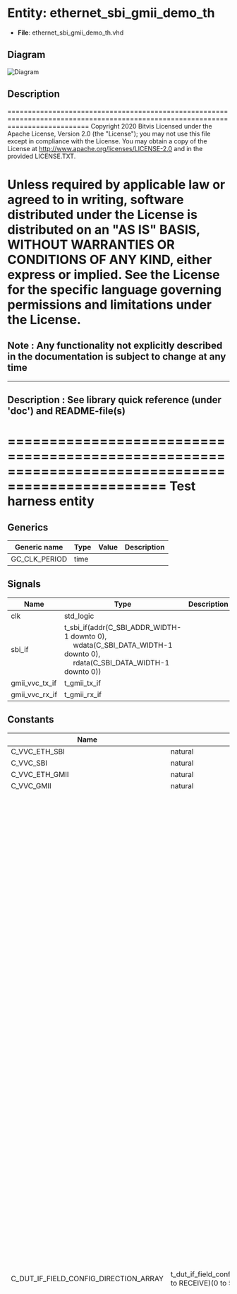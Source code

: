 # Entity: ethernet_sbi_gmii_demo_th

- **File**: ethernet_sbi_gmii_demo_th.vhd
## Diagram

![Diagram](ethernet_sbi_gmii_demo_th.svg "Diagram")
## Description

================================================================================================================================
 Copyright 2020 Bitvis
 Licensed under the Apache License, Version 2.0 (the "License"); you may not use this file except in compliance with the License.
 You may obtain a copy of the License at http://www.apache.org/licenses/LICENSE-2.0 and in the provided LICENSE.TXT.

 Unless required by applicable law or agreed to in writing, software distributed under the License is distributed on
 an "AS IS" BASIS, WITHOUT WARRANTIES OR CONDITIONS OF ANY KIND, either express or implied.
 See the License for the specific language governing permissions and limitations under the License.
================================================================================================================================
 Note : Any functionality not explicitly described in the documentation is subject to change at any time
--------------------------------------------------------------------------------------------------------------------------------
----------------------------------------------------------------------------------------
 Description : See library quick reference (under 'doc') and README-file(s)
----------------------------------------------------------------------------------------
=================================================================================================
 Test harness entity
=================================================================================================
## Generics

| Generic name  | Type | Value | Description |
| ------------- | ---- | ----- | ----------- |
| GC_CLK_PERIOD | time |       |             |
## Signals

| Name           | Type                                                                                                                                                                                                                                                              | Description |
| -------------- | ----------------------------------------------------------------------------------------------------------------------------------------------------------------------------------------------------------------------------------------------------------------- | ----------- |
| clk            | std_logic                                                                                                                                                                                                                                                         |             |
| sbi_if         | t_sbi_if(addr(C_SBI_ADDR_WIDTH-1 downto 0),<br><span style="padding-left:20px">                                    wdata(C_SBI_DATA_WIDTH-1 downto 0),<br><span style="padding-left:20px">                                    rdata(C_SBI_DATA_WIDTH-1 downto 0)) |             |
| gmii_vvc_tx_if | t_gmii_tx_if                                                                                                                                                                                                                                                      |             |
| gmii_vvc_rx_if | t_gmii_rx_if                                                                                                                                                                                                                                                      |             |
## Constants

| Name                                  | Type                                                               | Value                                                                                                                                                                                                                                                                                                                                                                                                                                                                                                                                                                                                                                                                                                                                                                                                                                                                                                                                                                                                                                                                                                                                                                                                                                                                                                                                                                                                                                                                                                                                                                                                                                                                                                                                                                                                                                                                                                                                                                                                                                                                                                                                                                                                                                                                                                                                                                                                                                                                                                                                                                                                                                                                                                                                                                                                                                                                                                                                                                                                                                                                                                                                                                                                                                                                                                                                                                                                                                                                                                                                                                                                                                                                                                                                                                                                                                                                                                                                                                                                                                                                                                                                                                                                                                                                                                                                                                                                                                                                                                                           | Description                                                                                           |
| ------------------------------------- | ------------------------------------------------------------------ | ------------------------------------------------------------------------------------------------------------------------------------------------------------------------------------------------------------------------------------------------------------------------------------------------------------------------------------------------------------------------------------------------------------------------------------------------------------------------------------------------------------------------------------------------------------------------------------------------------------------------------------------------------------------------------------------------------------------------------------------------------------------------------------------------------------------------------------------------------------------------------------------------------------------------------------------------------------------------------------------------------------------------------------------------------------------------------------------------------------------------------------------------------------------------------------------------------------------------------------------------------------------------------------------------------------------------------------------------------------------------------------------------------------------------------------------------------------------------------------------------------------------------------------------------------------------------------------------------------------------------------------------------------------------------------------------------------------------------------------------------------------------------------------------------------------------------------------------------------------------------------------------------------------------------------------------------------------------------------------------------------------------------------------------------------------------------------------------------------------------------------------------------------------------------------------------------------------------------------------------------------------------------------------------------------------------------------------------------------------------------------------------------------------------------------------------------------------------------------------------------------------------------------------------------------------------------------------------------------------------------------------------------------------------------------------------------------------------------------------------------------------------------------------------------------------------------------------------------------------------------------------------------------------------------------------------------------------------------------------------------------------------------------------------------------------------------------------------------------------------------------------------------------------------------------------------------------------------------------------------------------------------------------------------------------------------------------------------------------------------------------------------------------------------------------------------------------------------------------------------------------------------------------------------------------------------------------------------------------------------------------------------------------------------------------------------------------------------------------------------------------------------------------------------------------------------------------------------------------------------------------------------------------------------------------------------------------------------------------------------------------------------------------------------------------------------------------------------------------------------------------------------------------------------------------------------------------------------------------------------------------------------------------------------------------------------------------------------------------------------------------------------------------------------------------------------------------------------------------------------------------------------------------- | ----------------------------------------------------------------------------------------------------- |
| C_VVC_ETH_SBI                         | natural                                                            |  1                                                                                                                                                                                                                                                                                                                                                                                                                                                                                                                                                                                                                                                                                                                                                                                                                                                                                                                                                                                                                                                                                                                                                                                                                                                                                                                                                                                                                                                                                                                                                                                                                                                                                                                                                                                                                                                                                                                                                                                                                                                                                                                                                                                                                                                                                                                                                                                                                                                                                                                                                                                                                                                                                                                                                                                                                                                                                                                                                                                                                                                                                                                                                                                                                                                                                                                                                                                                                                                                                                                                                                                                                                                                                                                                                                                                                                                                                                                                                                                                                                                                                                                                                                                                                                                                                                                                                                                                                                                                                                                              |                                                                                                       |
| C_VVC_SBI                             | natural                                                            |  1                                                                                                                                                                                                                                                                                                                                                                                                                                                                                                                                                                                                                                                                                                                                                                                                                                                                                                                                                                                                                                                                                                                                                                                                                                                                                                                                                                                                                                                                                                                                                                                                                                                                                                                                                                                                                                                                                                                                                                                                                                                                                                                                                                                                                                                                                                                                                                                                                                                                                                                                                                                                                                                                                                                                                                                                                                                                                                                                                                                                                                                                                                                                                                                                                                                                                                                                                                                                                                                                                                                                                                                                                                                                                                                                                                                                                                                                                                                                                                                                                                                                                                                                                                                                                                                                                                                                                                                                                                                                                                                              |                                                                                                       |
| C_VVC_ETH_GMII                        | natural                                                            |  2                                                                                                                                                                                                                                                                                                                                                                                                                                                                                                                                                                                                                                                                                                                                                                                                                                                                                                                                                                                                                                                                                                                                                                                                                                                                                                                                                                                                                                                                                                                                                                                                                                                                                                                                                                                                                                                                                                                                                                                                                                                                                                                                                                                                                                                                                                                                                                                                                                                                                                                                                                                                                                                                                                                                                                                                                                                                                                                                                                                                                                                                                                                                                                                                                                                                                                                                                                                                                                                                                                                                                                                                                                                                                                                                                                                                                                                                                                                                                                                                                                                                                                                                                                                                                                                                                                                                                                                                                                                                                                                              |                                                                                                       |
| C_VVC_GMII                            | natural                                                            |  2                                                                                                                                                                                                                                                                                                                                                                                                                                                                                                                                                                                                                                                                                                                                                                                                                                                                                                                                                                                                                                                                                                                                                                                                                                                                                                                                                                                                                                                                                                                                                                                                                                                                                                                                                                                                                                                                                                                                                                                                                                                                                                                                                                                                                                                                                                                                                                                                                                                                                                                                                                                                                                                                                                                                                                                                                                                                                                                                                                                                                                                                                                                                                                                                                                                                                                                                                                                                                                                                                                                                                                                                                                                                                                                                                                                                                                                                                                                                                                                                                                                                                                                                                                                                                                                                                                                                                                                                                                                                                                                              |                                                                                                       |
| C_DUT_IF_FIELD_CONFIG_DIRECTION_ARRAY | t_dut_if_field_config_direction_array(TRANSMIT to RECEIVE)(0 to 5) |      (TRANSMIT => (0 => (dut_address => C_ETH_ADDR_INVALID,<br><span style="padding-left:20px">  dut_address_increment => 0,<br><span style="padding-left:20px"> data_width => C_SBI_DATA_WIDTH,<br><span style="padding-left:20px"> use_field => false,<br><span style="padding-left:20px"> field_description => "TX Preamble and SFD"),<br><span style="padding-left:20px">                   1 => (dut_address => C_ETH_ADDR_MAC_DEST,<br><span style="padding-left:20px"> dut_address_increment => 0,<br><span style="padding-left:20px"> data_width => C_SBI_DATA_WIDTH,<br><span style="padding-left:20px"> use_field => true,<br><span style="padding-left:20px">  field_description => "TX MAC destination "),<br><span style="padding-left:20px">                   2 => (dut_address => C_ETH_ADDR_MAC_SRC,<br><span style="padding-left:20px">  dut_address_increment => 0,<br><span style="padding-left:20px"> data_width => C_SBI_DATA_WIDTH,<br><span style="padding-left:20px"> use_field => true,<br><span style="padding-left:20px">  field_description => "TX MAC source      "),<br><span style="padding-left:20px">                   3 => (dut_address => C_ETH_ADDR_PAY_LEN,<br><span style="padding-left:20px">  dut_address_increment => 0,<br><span style="padding-left:20px"> data_width => C_SBI_DATA_WIDTH,<br><span style="padding-left:20px"> use_field => true,<br><span style="padding-left:20px">  field_description => "TX payload length  "),<br><span style="padding-left:20px">                   4 => (dut_address => C_ETH_ADDR_PAYLOAD,<br><span style="padding-left:20px">  dut_address_increment => 0,<br><span style="padding-left:20px"> data_width => C_SBI_DATA_WIDTH,<br><span style="padding-left:20px"> use_field => true,<br><span style="padding-left:20px">  field_description => "TX payload         "),<br><span style="padding-left:20px">                   5 => (dut_address => C_ETH_ADDR_INVALID,<br><span style="padding-left:20px">  dut_address_increment => 0,<br><span style="padding-left:20px"> data_width => C_SBI_DATA_WIDTH,<br><span style="padding-left:20px"> use_field => false,<br><span style="padding-left:20px"> field_description => "TX FCS             ")),<br><span style="padding-left:20px">     RECEIVE =>   (0 => (dut_address => C_ETH_ADDR_INVALID,<br><span style="padding-left:20px">  dut_address_increment => 0,<br><span style="padding-left:20px"> data_width => C_SBI_DATA_WIDTH,<br><span style="padding-left:20px"> use_field => true,<br><span style="padding-left:20px">  field_description => "RX NOT USING ADDR  "),<br><span style="padding-left:20px">                   1 => (dut_address => C_ETH_ADDR_INVALID,<br><span style="padding-left:20px">  dut_address_increment => 0,<br><span style="padding-left:20px"> data_width => C_SBI_DATA_WIDTH,<br><span style="padding-left:20px"> use_field => true,<br><span style="padding-left:20px">  field_description => "RX NOT USING ADDR  "),<br><span style="padding-left:20px">                   2 => (dut_address => C_ETH_ADDR_INVALID,<br><span style="padding-left:20px">  dut_address_increment => 0,<br><span style="padding-left:20px"> data_width => C_SBI_DATA_WIDTH,<br><span style="padding-left:20px"> use_field => true,<br><span style="padding-left:20px">  field_description => "RX NOT USING ADDR  "),<br><span style="padding-left:20px">                   3 => (dut_address => C_ETH_ADDR_INVALID,<br><span style="padding-left:20px">  dut_address_increment => 0,<br><span style="padding-left:20px"> data_width => C_SBI_DATA_WIDTH,<br><span style="padding-left:20px"> use_field => true,<br><span style="padding-left:20px">  field_description => "RX NOT USING ADDR  "),<br><span style="padding-left:20px">                   4 => (dut_address => C_ETH_ADDR_INVALID,<br><span style="padding-left:20px">  dut_address_increment => 0,<br><span style="padding-left:20px"> data_width => C_SBI_DATA_WIDTH,<br><span style="padding-left:20px"> use_field => true,<br><span style="padding-left:20px">  field_description => "RX NOT USING ADDR  "),<br><span style="padding-left:20px">                   5 => (dut_address => C_ETH_ADDR_INVALID,<br><span style="padding-left:20px">  dut_address_increment => 0,<br><span style="padding-left:20px"> data_width => C_SBI_DATA_WIDTH,<br><span style="padding-left:20px"> use_field => true,<br><span style="padding-left:20px">  field_description => "RX NOT USING ADDR  "))     ) |  Configuration for the Ethernet MAC field addresses (only applicable for SBI, use default for GMII).  |
## Instantiations

- i1_ethernet_vvc: bitvis_vip_ethernet.ethernet_vvc
</br>**Description**
----------------------------------------
 CPU to MAC interface
----------------------------------------

- i1_sbi_vvc: bitvis_vip_sbi.sbi_vvc
- i_ethernet_mac: work.ethernet_mac
</br>**Description**
----------------------------------------
 Ethernet MAC
----------------------------------------

- i2_ethernet_vvc: bitvis_vip_ethernet.ethernet_vvc
</br>**Description**
----------------------------------------
 MAC to PHY interface
----------------------------------------

- i2_gmii_vvc: bitvis_vip_gmii.gmii_vvc
